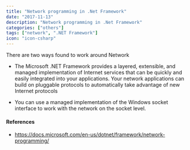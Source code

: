 ```yaml
---
title: "Network programming in .Net Framework"
date: "2017-11-13"
description: "Network programming in .Net Framework"
categories: ["others"]
tags: ["network", ".NET Framework"]
icon: "icon-csharp"
---
```


There are two ways found to work around Network

- The Microsoft .NET Framework provides a layered, extensible, and managed implementation of Internet services that can be quickly and easily integrated into your applications. Your network applications can build on pluggable protocols to automatically take advantage of new Internet protocols

- You can use a managed implementation of the Windows socket interface to work with the network on the socket level.

#### References

- <https://docs.microsoft.com/en-us/dotnet/framework/network-programming/>
